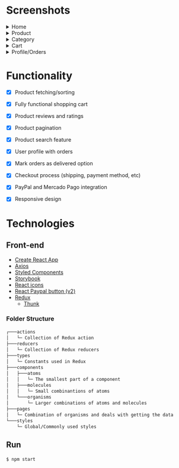 # Screenshots

<details><summary>Home</summary>
<p>
<img src="./.readme/home.jpg" >
</p>
</details>
<details><summary>Product</summary>
<p>
<img src="./.readme/product.jpg" >
</p>
</details>
<details><summary>Category</summary>
<p>
<img src="./.readme/category.jpg" >
</p>
</details>
<details><summary>Cart</summary>
<p>
<img src="./.readme/cart.jpg" >
</p>
</details>
<details><summary>Profile/Orders</summary>
<p>
<img src="./.readme/profile.jpg" >
</p>
</details>

# Functionality

- [x] Product fetching/sorting
- [x] Fully functional shopping cart
- [x] Product reviews and ratings
- [x] Product pagination
- [x] Product search feature
- [x] User profile with orders
- [x] Mark orders as delivered option
- [x] Checkout process (shipping, payment method, etc)
- [x] PayPal and Mercado Pago integration
- [x] Responsive design


# Technologies

## Front-end

- [Create React App](https://create-react-app.dev/)
- [Axios](https://github.com/axios/axios)
- [Styled Components](https://styled-components.com/)
- [Storybook](https://storybook.js.org/)
- [React icons](https://react-icons.github.io/react-icons/)
- [React Paypal button (v2)](https://www.npmjs.com/package/react-paypal-button-v2)
- [Redux](https://react-redux.js.org/)
  - [Thunk](https://github.com/reduxjs/redux-thunk)

### Folder Structure

```
┌───actions
│   └─ Collection of Redux action
├───reducers
│   └─ Collection of Redux reducers
├───types
│   └─ Constants used in Redux
├───components
│   ├───atoms
│   │   └─ The smallest part of a component
│   ├───molecules
│   │   └─ Small combinantions of atoms
│   └───organisms
│       └─ Larger combinations of atoms and molecules
├───pages
│   └─ Combination of organisms and deals with getting the data
└───styles
    └─ Global/Commonly used styles
```

## Run
```
$ npm start
```


